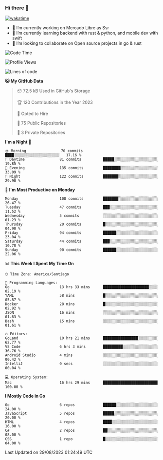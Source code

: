 ### Hi there 👋

[![wakatime](https://wakatime.com/badge/user/330beacb-fb27-4e32-bc38-f8f521bcf832.svg)](https://wakatime.com/@330beacb-fb27-4e32-bc38-f8f521bcf832)

- 🔭 I’m currently working on Mercado Libre as Ssr
- 🌱 I’m currently learning backend with rust & python, and mobile dev with swift
- 👯 I’m looking to collaborate on Open source projects in go & rust

<!--START_SECTION:waka-->
![Code Time](http://img.shields.io/badge/Code%20Time-281%20hrs%2014%20mins-blue)

![Profile Views](http://img.shields.io/badge/Profile%20Views-0-blue)

![Lines of code](https://img.shields.io/badge/From%20Hello%20World%20I%27ve%20Written-3.4%20million%20lines%20of%20code-blue)

**🐱 My GitHub Data** 

> 📦 72.5 kB Used in GitHub's Storage 
 > 
> 🏆 120 Contributions in the Year 2023
 > 
> 💼 Opted to Hire
 > 
> 📜 75 Public Repositories 
 > 
> 🔑 3 Private Repositories 
 > 
**I'm a Night 🦉** 

```text
🌞 Morning                70 commits          ████░░░░░░░░░░░░░░░░░░░░░   17.16 % 
🌆 Daytime                81 commits          █████░░░░░░░░░░░░░░░░░░░░   19.85 % 
🌃 Evening                135 commits         ████████░░░░░░░░░░░░░░░░░   33.09 % 
🌙 Night                  122 commits         ███████░░░░░░░░░░░░░░░░░░   29.90 % 
```
📅 **I'm Most Productive on Monday** 

```text
Monday                   108 commits         ███████░░░░░░░░░░░░░░░░░░   26.47 % 
Tuesday                  47 commits          ███░░░░░░░░░░░░░░░░░░░░░░   11.52 % 
Wednesday                5 commits           ░░░░░░░░░░░░░░░░░░░░░░░░░   01.23 % 
Thursday                 20 commits          █░░░░░░░░░░░░░░░░░░░░░░░░   04.90 % 
Friday                   94 commits          ██████░░░░░░░░░░░░░░░░░░░   23.04 % 
Saturday                 44 commits          ███░░░░░░░░░░░░░░░░░░░░░░   10.78 % 
Sunday                   90 commits          ██████░░░░░░░░░░░░░░░░░░░   22.06 % 
```


📊 **This Week I Spent My Time On** 

```text
🕑︎ Time Zone: America/Santiago

💬 Programming Languages: 
Go                       13 hrs 33 mins      █████████████████████░░░░   82.19 % 
YAML                     58 mins             █░░░░░░░░░░░░░░░░░░░░░░░░   05.87 % 
Docker                   28 mins             █░░░░░░░░░░░░░░░░░░░░░░░░   02.92 % 
JSON                     16 mins             ░░░░░░░░░░░░░░░░░░░░░░░░░   01.63 % 
Bash                     15 mins             ░░░░░░░░░░░░░░░░░░░░░░░░░   01.61 % 

🔥 Editors: 
GoLand                   10 hrs 21 mins      ████████████████░░░░░░░░░   62.77 % 
VS Code                  6 hrs 3 mins        █████████░░░░░░░░░░░░░░░░   36.76 % 
Android Studio           4 mins              ░░░░░░░░░░░░░░░░░░░░░░░░░   00.42 % 
IntelliJ                 0 secs              ░░░░░░░░░░░░░░░░░░░░░░░░░   00.04 % 

💻 Operating System: 
Mac                      16 hrs 29 mins      █████████████████████████   100.00 % 
```

**I Mostly Code in Go** 

```text
Go                       6 repos             ██████░░░░░░░░░░░░░░░░░░░   24.00 % 
JavaScript               5 repos             █████░░░░░░░░░░░░░░░░░░░░   20.00 % 
HTML                     4 repos             ████░░░░░░░░░░░░░░░░░░░░░   16.00 % 
C#                       2 repos             ██░░░░░░░░░░░░░░░░░░░░░░░   08.00 % 
CSS                      1 repo              █░░░░░░░░░░░░░░░░░░░░░░░░   04.00 % 
```




 Last Updated on 29/08/2023 01:24:49 UTC
<!--END_SECTION:waka-->
